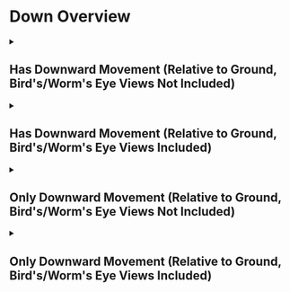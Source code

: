# Down Overview

<details>
<summary><h2>Has Downward Movement (Relative to Ground, Bird's/Worm's Eye Views Not Included)</h2></summary>


<h3>🔵 Label Name:</h3>
<code>has_down_wrt_ground</code>


<h3>📖 Definition:</h3>
Does the camera move downward (not tilting down) in the scene?

<details>
<summary><h4> Question (Definition)</h4></summary>

- Is the camera moving downward in the scene?

- Is the camera moving downward?

- Is the camera moving downward, creating a noticeable vertical parallax effect?

- Is the camera moving downward (not tilting down) in the scene, creating a noticeable vertical parallax effect?

- Does the camera move in the downward direction relative to the ground?

- Is the camera lowering through the space?

- Is the camera performing a pedestal down?

- Is the camera descending downward?

- Is the camera moving vertically downward?

- Does the shot feature a clear downward motion of the camera?

- Is the camera's movement progressing downward rather than upward?

- Is the downward motion of the camera clear in this shot?

- Does the camera travel downward in space, rather than tilting down?

</details>

<details>
<summary><h4> Alternative Question</h4></summary>

- Is the camera descending in the scene?

- Does the perspective shift downward rather than relying on tilt?

- Is the camera physically traveling downward instead of rotating?

- Is the camera lowering, creating a strong sense of vertical movement?

</details>

<details>
<summary><h4> Prompt (Definition)</h4></summary>

- A shot where the camera lowers downward, rather than tilting down.

- A video where the camera travels downward, creating noticeable vertical parallax.

- A scene where the camera moves physically downward instead of tilting.

- A tracking shot where the camera moves downward relative to the ground plane.

- A shot where the camera moves straight down, maintaining a sense of vertical motion.

- A video where the camera moves downward (not tilting down) in the scene.

- A shot where the camera is moving downward within the scene.

- A video where the camera moves downward, creating a noticeable vertical parallax effect.

- A shot where the camera moves in the downward direction relative to the ground.

- A video where the camera lowers through space.

- A scene where the camera performs a pedestal down.

- A video where the camera descends vertically.

- A shot where the camera moves vertically downward.

- The camera descends downward, moving vertically in the scene.

- A video where the camera progresses downward rather than upward.

- A shot where the downward motion of the camera is clearly visible.

- A video where the camera travels downward in space rather than tilting down.

</details>

<details>
<summary><h4> Alternative Prompt</h4></summary>

- A scene where the shot features a clear downward motion of the camera.

- A shot where the camera pedestal moves straight down.

- A video where the camera moves in a downward direction within the scene.

- A shot where the camera lowers rather than tilting down.

- A video where the camera progresses downward, creating depth.

- A scene where the camera moves down rather than up.

- A shot where the perspective shifts downward dynamically.

- A video where the camera maintains a continuous downward movement.

</details>

<h4>🟢 Positive:</h4>
<code>self.cam_motion.down and self.cam_setup.camera_angle_start not in ['bird_eye_angle', 'worm_eye_angle', 'unknown']</code>

<h4>🔴 Negative:</h4>
<code>not self.cam_motion.down and self.cam_motion.steadiness not in ['unsteady', 'very_unsteady'] and self.cam_setup.camera_angle_start not in ['bird_eye_angle', 'worm_eye_angle', 'unknown']</code>

<details>
<summary><h4>🔴 Negative (Easy)</h4></summary>

- <b>moving_up</b>: <code>self.cam_motion.camera_movement in ['major_simple','major_complex'] and self.cam_motion.camera_up_down == 'up' and self.cam_setup.camera_angle_start not in ['bird_eye_angle', 'worm_eye_angle', 'unknown'] and self.cam_motion.steadiness not in ['unsteady','very_unsteady']</code>

</details>

<details>
<summary><h4>🔴 Negative (Hard)</h4></summary>

- <b>tilting_down</b>: <code>self.cam_motion.camera_movement in ['major_simple','major_complex'] and self.cam_motion.camera_up_down != 'down' and self.cam_motion.camera_tilt == 'down' and self.cam_setup.camera_angle_start not in ['bird_eye_angle', 'worm_eye_angle', 'unknown'] and self.cam_motion.steadiness not in ['unsteady','very_unsteady']</code>

</details>

</details>

<details>
<summary><h2>Has Downward Movement (Relative to Ground, Bird's/Worm's Eye Views Included)</h2></summary>


<h3>🔵 Label Name:</h3>
<code>has_down_wrt_ground_birds_worms_included</code>


<h3>📖 Definition:</h3>
Does the camera move downward (not tilting down) in the scene, or move west if it's a bird's eye view, or move east if it's a worm's eye view?

<details>
<summary><h4> Question (Definition)</h4></summary>

- Does the camera move downward (not tilting down) in the scene, or move left if it's a bird's eye view, or move right if it's a worm's eye view?

- Is the camera moving downward in the scene (west in a bird's eye view or east in a worm's eye view)?

</details>

<details>
<summary><h4> Alternative Question</h4></summary>

- Is the camera moving downward in the scene?

- Is the camera moving downward?

- Is the camera moving downward (not tilting down) in the scene, creating a noticeable vertical parallax effect?

- Is the downward motion of the camera clear in this shot?

- Does the camera travel downward in space, rather than tilting down?

- Is the camera descending in the scene?

- Does the camera move in the downward direction relative to the ground?

- Is the camera's movement progressing downward rather than upward?

- Is the camera lowering through the space?

- Does the shot feature a clear downward motion of the camera?

- Does the perspective shift downward rather than relying on tilt?

- Is the camera physically traveling downward instead of rotating?

- Is the camera lowering, creating a strong sense of vertical movement?

</details>

<details>
<summary><h4> Prompt (Definition)</h4></summary>

- A video where the camera moves downward (not tilting down) in the scene or moves west in a bird's eye view or east in a worm's eye view.

- A video where the camera moves downward (not tilting down) in the scene or moves west in a bird's eye view or east in a worm's eye view, creating a noticeable vertical parallax effect.

- A tracking shot where the camera moves downward (not tilting down) relative to the ground plane.

</details>

<details>
<summary><h4> Alternative Prompt</h4></summary>

- A shot where the camera moves downward, not tilting down.

- A shot where the camera lowers downward, rather than tilting down.

- A video where the camera travels downward, creating noticeable vertical parallax.

- A scene where the camera moves physically downward instead of tilting.

- A video where the camera moves in a downward direction within the scene.

- A shot where the camera lowers rather than tilting down.

- A video where the camera progresses downward, creating depth.

- A scene where the camera moves down rather than up.

- A shot where the perspective shifts downward dynamically.

- A video where the camera maintains a continuous downward movement.

</details>

<h4>🟢 Positive:</h4>
<code>self.cam_motion.down</code>

<h4>🔴 Negative:</h4>
<code>not self.cam_motion.down and self.cam_motion.steadiness not in ['unsteady', 'very_unsteady']</code>

<details>
<summary><h4>🔴 Negative (Easy)</h4></summary>

- <b>moving_up</b>: <code>self.cam_motion.camera_movement in ['major_simple','major_complex'] and self.cam_motion.camera_up_down == 'up' and self.cam_motion.steadiness not in ['unsteady','very_unsteady']</code>

</details>

<details>
<summary><h4>🔴 Negative (Hard)</h4></summary>

- <b>tilting_down</b>: <code>self.cam_motion.camera_movement in ['major_simple'] and self.cam_motion.camera_up_down != 'down' and self.cam_motion.camera_tilt == 'down' and self.cam_motion.steadiness not in ['unsteady','very_unsteady']</code>

</details>

</details>

<details>
<summary><h2>Only Downward Movement (Relative to Ground, Bird's/Worm's Eye Views Not Included)</h2></summary>


<h3>🔵 Label Name:</h3>
<code>only_down_wrt_ground</code>


<h3>📖 Definition:</h3>
Does the camera only move downward (not tilting down) with respect to the ground?

<details>
<summary><h4> Question (Definition)</h4></summary>

- Is the camera only moving downward with respect to the ground?

- Is the camera only moving downward without tilting down relative to the ground?

- Is the camera only lowering with respect to the ground?

- Is the camera only performing a pedestal down (not tilting down) relative to the ground?

</details>

<details>
<summary><h4> Alternative Question</h4></summary>

- Is the camera only moving downward in the scene?

- Is the camera only moving downward (not tilting down) in the scene, creating a noticeable vertical parallax effect?

- Relative to ground, is downward motion the only camera movement in this shot?

- Does the camera travel only downward in space, rather than tilting down?

- Is the camera exclusively moving downward in the scene?

- Does the camera move straight down without any other motion?

- Is the camera's motion restricted to only downward movement?

- Does the tracking movement involve only a downward drop?

- Is the camera moving down without any horizontal or rotational adjustments?

</details>

<details>
<summary><h4> Prompt (Definition)</h4></summary>

- A video where the camera only moves downward (not tilting down) relative to the ground.

- A shot where the camera moves straight down with respect to the ground without any other motion.

- A video where the camera exclusively moves downward relative to the ground plane, creating a noticeable vertical parallax effect.

- A scene where the camera moves only downward relative to the ground, avoiding tilting or other motions.

- The camera is only performing a pedestal down with respect to the ground.

- The camera is only lowering with respect to the ground.

</details>

<details>
<summary><h4> Alternative Prompt</h4></summary>

- A tracking shot where the camera moves downward without incorporating other movement types.

- A shot where the downward motion is the only movement present in the scene.

- A shot where the camera moves strictly downward without horizontal or rotational movement.

- A video where the camera lowers in a single direction without any other adjustments.

- A scene where the camera moves down without shifting horizontally.

- A video where the camera strictly maintains downward movement with no deviation.

- A shot where the tracking movement is purely downward with no other motion.

- A scene where the only movement present is the camera lowering vertically.

</details>

<h4>🟢 Positive:</h4>
<code>self.cam_motion.down and self.cam_motion.camera_movement in ['major_simple'] and self.cam_motion.check_if_no_motion(exclude=['up_down']) and self.cam_motion.steadiness in ['smooth', 'very_smooth'] and self.cam_setup.camera_angle_start not in ['bird_eye_angle', 'worm_eye_angle', 'unknown']</code>

<h4>🔴 Negative:</h4>
<code>not (self.cam_motion.down and self.cam_motion.check_if_no_motion(exclude=['up_down']) and self.cam_setup.camera_angle_start not in ['bird_eye_angle', 'worm_eye_angle', 'unknown']</code>

<details>
<summary><h4>🔴 Negative (Easy)</h4></summary>

- <b>moving_up</b>: <code>self.cam_motion.camera_movement in ['major_simple','major_complex'] and self.cam_motion.camera_up_down == 'up' and self.cam_setup.camera_angle_start not in ['bird_eye_angle', 'worm_eye_angle', 'unknown']</code>

</details>

<details>
<summary><h4>🔴 Negative (Hard)</h4></summary>

- <b>tilting_down</b>: <code>self.cam_motion.camera_movement in ['major_simple'] and self.cam_motion.camera_up_down != 'down' and self.cam_motion.camera_tilt == 'down' and self.cam_setup.camera_angle_start not in ['bird_eye_angle', 'worm_eye_angle', 'unknown']</code>

- <b>compound_motion_with_down</b>: <code>self.cam_motion.camera_movement in ['major_simple'] and self.cam_motion.camera_up_down == 'down' and not self.cam_motion.check_if_no_motion(exclude=['up_down']) and self.cam_setup.camera_angle_start not in ['bird_eye_angle', 'worm_eye_angle', 'unknown']</code>

</details>

</details>

<details>
<summary><h2>Only Downward Movement (Relative to Ground, Bird's/Worm's Eye Views Included)</h2></summary>


<h3>🔵 Label Name:</h3>
<code>only_down_wrt_ground_birds_worms_included</code>


<h3>📖 Definition:</h3>
Does the camera move only downward (not tilting down) in the scene, or only westward in a bird's eye view, or only eastward in a worm's eye view?

<details>
<summary><h4> Question (Definition)</h4></summary>

- Does the camera move only downward (not tilting down) in the scene, or only leftward in a bird's eye view, or only rightward in a worm's eye view?

- Does the camera move only downward (not tilting down) in the scene, or only move west if it's a bird's eye view, or only move east if it's a worm's eye view?

- Is the camera only moving downward in the scene (west in a bird's eye view or east in a worm's eye view)?

</details>

<details>
<summary><h4> Alternative Question</h4></summary>

- Is the camera only moving downward in the scene?

- Is the camera only moving downward?

- Is the camera only moving downward (not tilting down) in the scene, creating a noticeable vertical parallax effect?

- Is downward motion the only camera movement in this shot?

- Does the camera travel only downward in space, rather than tilting down?

- Is the camera moving exclusively downward in the scene?

- Does the camera lower in a straight downward direction without other motions?

- Is the only movement in this shot a downward motion?

- Does the scene feature a camera that only moves downward without horizontal or rotational movement?

- Is the camera's motion restricted to a single downward direction?

- Does the tracking movement solely involve lowering downward?

- Is the camera free from horizontal or rotational movement while going downward?

</details>

<details>
<summary><h4> Prompt (Definition)</h4></summary>

- A video where the camera moves only downward (not tilting down) in the scene, or only west in a bird's eye view or east in a worm's eye view.

- A video where the camera only moves downward (not tilting down) in the scene or moves west in a bird's eye view or east in a worm's eye view.

- A video where the camera only moves downward (not tilting down) in the scene or moves west in a bird's eye view or east in a worm's eye view, creating a noticeable vertical parallax effect.

- A tracking shot where the camera only moves downward (not tilting down) relative to the ground plane.

</details>

<details>
<summary><h4> Alternative Prompt</h4></summary>

- A shot where the camera lowers downward without shifting horizontally.

- A video where the camera moves down with no other directional changes.

- A scene where the camera descends while maintaining a strict vertical trajectory.

- A video where the camera strictly maintains downward movement without deviation.

- A shot where the downward motion is the only movement present in the scene.

- A video where the camera only moves downward in the scene.

- A shot where the camera moves exclusively downward without any other motion.

- A video where the camera moves only downward (not tilting down), creating a noticeable vertical parallax effect.

- A scene where downward motion is the only camera movement present.

- A shot where the camera travels only downward in space, rather than tilting down.

- A video where the camera lowers in a straight downward direction without horizontal or rotational movement.

- A scene where the camera moves downward without any additional motion.

- A tracking shot where the camera's movement is restricted to a single downward direction.

- A shot where the tracking movement solely involves lowering downward.

- A video where the camera is free from horizontal or rotational movement while going downward.

- A scene where the only movement present is the downward motion of the camera.

- A video where the camera maintains strict downward motion with no deviation.

</details>

<h4>🟢 Positive:</h4>
<code>self.cam_motion.down and self.cam_motion.camera_movement in ['major_simple'] and self.cam_motion.check_if_no_motion(exclude=['up_down']) and self.cam_motion.steadiness in ['smooth', 'very_smooth']</code>

<h4>🔴 Negative:</h4>
<code>not (self.cam_motion.down and self.cam_motion.check_if_no_motion(exclude=['up_down'])</code>

<details>
<summary><h4>🔴 Negative (Easy)</h4></summary>

- <b>moving_up</b>: <code>self.cam_motion.camera_movement in ['major_simple','major_complex'] and self.cam_motion.camera_up_down == 'up'</code>

</details>

<details>
<summary><h4>🔴 Negative (Hard)</h4></summary>

- <b>tilting_down</b>: <code>self.cam_motion.camera_movement in ['major_simple','major_complex'] and self.cam_motion.camera_up_down != 'down' and self.cam_motion.camera_tilt == 'down'</code>

- <b>compound_motion_with_down</b>: <code>self.cam_motion.camera_movement in ['major_simple'] and self.cam_motion.camera_up_down == 'down' and not self.cam_motion.check_if_no_motion(exclude=['up_down'])</code>

</details>

</details>
